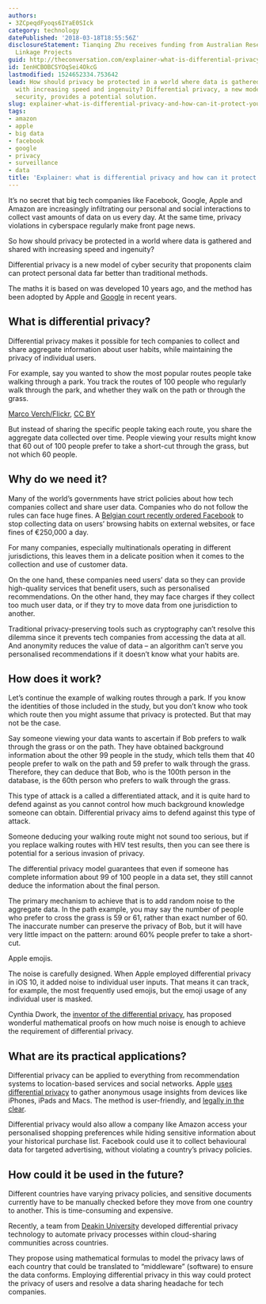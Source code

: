 ```yaml
---
authors:
- 3ZCpeqdFyoqs6IYaE0SIck
category: technology
datePublished: '2018-03-18T18:55:56Z'
disclosureStatement: Tianqing Zhu receives funding from Australian Research Council
  Linkage Projects
guid: http://theconversation.com/explainer-what-is-differential-privacy-and-how-can-it-protect-your-data-90686
id: IenHCBOBCSYOqSei4OkcG
lastmodified: 1524652334.753642
lead: How should privacy be protected in a world where data is gathered and shared
  with increasing speed and ingenuity? Differential privacy, a new model of cyber
  security, provides a potential solution.
slug: explainer-what-is-differential-privacy-and-how-can-it-protect-your-data
tags:
- amazon
- apple
- big data
- facebook
- google
- privacy
- surveillance
- data
title: 'Explainer: what is differential privacy and how can it protect your data?'
---
```

It’s no secret that big tech companies like Facebook, Google, Apple and Amazon are increasingly infiltrating our personal and social interactions to collect vast amounts of data on us every day. At the same time, privacy violations in cyberspace regularly make front page news.

So how should privacy be protected in a world where data is gathered and shared with increasing speed and ingenuity?

Differential privacy is a new model of cyber security that proponents claim can protect personal data far better than traditional methods. 

The maths it is based on was developed 10 years ago, and the method has been adopted by Apple and [Google](https://research.google.com/pubs/pub42852.html) in recent years.


## What is differential privacy?

Differential privacy makes it possible for tech companies to collect and share aggregate information about user habits, while maintaining the privacy of individual users. 

For example, say you wanted to show the most popular routes people take walking through a park. You track the routes of 100 people who regularly walk through the park, and whether they walk on the path or through the grass. 

[Marco Verch/Flickr](https://www.flickr.com/photos/30478819@N08/26741188146/in/photolist-GK2zA3-ZbXyN3-X9WeqU-SJcMZs-jyy759-jVY22P-Z49zTc-ic759J-nrKFCW-Z4EVFt-Yhs7ng-pYba6x-rD7ozv-UqfGFf-pY3aBG-qfwPzL-XQJQNv-owjJ4z-XYS1SB-h9ZxJp-XKLSpf-XUYaFy-oNM2LW-qdiUvE-qAmhQJ-Zmb1fh-bEGtTv-qdiSg9-YjrJWD-YYbX3X-pY9Qqk-YYWkUJ-oYc3kZ-ZHzU3A-YLd5zA-Y88APQ-ZHzU7o-rmxZ4N-SF2SSr-Z49r5R-qfA6VD-Dw7Tqf-ZLTb2U-GJrhHT-JU7vpG-Y2WiHX-ZkLDY8-p42xNE-qGk3RK-ic7cDm), [CC BY](http://creativecommons.org/licenses/by/4.0/)

But instead of sharing the specific people taking each route, you share the aggregate data collected over time. People viewing your results might know that 60 out of 100 people prefer to take a short-cut through the grass, but not which 60 people.

## Why do we need it?

Many of the world’s governments have strict policies about how tech companies collect and share user data. Companies who do not follow the rules can face huge fines. A [Belgian court recently ordered Facebook](https://www.theguardian.com/technology/2018/feb/16/facebook-ordered-stop-collecting-user-data-fines-belgian-court) to stop collecting data on users’ browsing habits on external websites, or face fines of €250,000 a day. 

For many companies, especially multinationals operating in different jurisdictions, this leaves them in a delicate position when it comes to the collection and use of customer data.

On the one hand, these companies need users’ data so they can provide high-quality services that benefit users, such as personalised recommendations. On the other hand, they may face charges if they collect too much user data, or if they try to move data from one jurisdiction to another. 

Traditional privacy-preserving tools such as cryptography can’t resolve this dilemma since it prevents tech companies from accessing the data at all. And anonymity reduces the value of data – an algorithm can’t serve you personalised recommendations if it doesn’t know what your habits are.

## How does it work?

Let’s continue the example of walking routes through a park. If you know the identities of those included in the study, but you don’t know who took which route then you might assume that privacy is protected. But that may not be the case. 

Say someone viewing your data wants to ascertain if Bob prefers to walk through the grass or on the path. They have obtained background information about the other 99 people in the study, which tells them that 40 people prefer to walk on the path and 59 prefer to walk through the grass. Therefore, they can deduce that Bob, who is the 100th person in the database, is the 60th person who prefers to walk through the grass. 

This type of attack is a called a differentiated attack, and it is quite hard to defend against as you cannot control how much background knowledge someone can obtain. Differential privacy aims to defend against this type of attack. 

Someone deducing your walking route might not sound too serious, but if you replace walking routes with HIV test results, then you can see there is potential for a serious invasion of privacy.

The differential privacy model guarantees that even if someone has complete information about 99 of 100 people in a data set, they still cannot deduce the information about the final person. 


The primary mechanism to achieve that is to add random noise to the aggregate data. In the path example, you may say the number of people who prefer to cross the grass is 59 or 61, rather than exact number of 60. The inaccurate number can preserve the privacy of Bob, but it will have very little impact on the pattern: around 60% people prefer to take a short-cut. 

Apple emojis.

The noise is carefully designed. When Apple employed differential privacy in iOS 10, it added noise to individual user inputs. That means it can track, for example, the most frequently used emojis, but the emoji usage of any individual user is masked.

Cynthia Dwork, the [inventor of the differential privacy](https://link.springer.com/chapter/10.1007/11787006_1), has proposed wonderful mathematical proofs on how much noise is enough to achieve the requirement of differential privacy. 

## What are its practical applications?

Differential privacy can be applied to everything from recommendation systems to location-based services and social networks. Apple [uses differential privacy](https://machinelearning.apple.com/2017/12/06/learning-with-privacy-at-scale.html) to gather anonymous usage insights from devices like iPhones, iPads and Macs. The method is user-friendly, and [legally in the clear](https://www.iphonefaq.org/archives/975474). 


Differential privacy would also allow a company like Amazon access your personalised shopping preferences while hiding sensitive information about your historical purchase list. Facebook could use it to collect behavioural data for targeted advertising, without violating a country’s privacy policies. 

## How could it be used in the future?

Different countries have varying privacy policies, and sensitive documents currently have to be manually checked before they move from one country to another. This is time-consuming and expensive. 

Recently, a team from [Deakin University](http://www.deakin.edu.au/research/research-news/articles/arc-grant-secures-path-to-cyber-privacy) developed differential privacy technology to automate privacy processes within cloud-sharing communities across countries.

They propose using mathematical formulas to model the privacy laws of each country that could be translated to “middleware” (software) to ensure the data conforms. Employing differential privacy in this way could protect the privacy of users and resolve a data sharing headache for tech companies.
